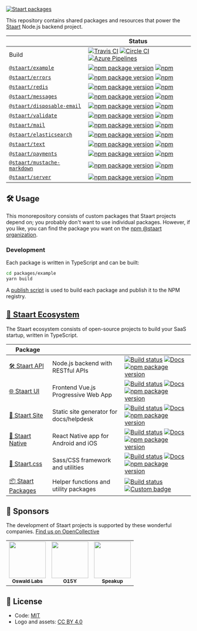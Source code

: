 [![Staart packages](https://raw.githubusercontent.com/staart/staart.js.org/master/assets/svg/packages.svg?sanitize=true)](https://staart.js.org)

This repository contains shared packages and resources that power the [Staart](https://github.com/o15y/staart) Node.js backend project.

|                                                                                                          | Status                                                                                                                                                                                                                                                                                                                                                                                                                                                                |
| -------------------------------------------------------------------------------------------------------- | --------------------------------------------------------------------------------------------------------------------------------------------------------------------------------------------------------------------------------------------------------------------------------------------------------------------------------------------------------------------------------------------------------------------------------------------------------------------- |
| Build                                                                                                    | [![Travis CI](https://img.shields.io/travis/staart/packages?label=Travis%20CI)](https://travis-ci.org/staart/packages) [![Circle CI](https://img.shields.io/circleci/build/github/staart/packages?label=Circle%20CI)](https://circleci.com/gh/staart/packages) [![Azure Pipelines](https://dev.azure.com/staart/packages/_apis/build/status/staart.packages?branchName=master)](https://dev.azure.com/staart/packages/_build/latest?definitionId=6&branchName=master) |
| [`@staart/example`](https://github.com/staart/packages/tree/master/packages/example)                     | [![npm package version](https://img.shields.io/npm/v/@staart/example)](https://www.npmjs.com/package/@staart/example) [![npm](https://img.shields.io/npm/dw/@staart/example)](https://www.npmjs.com/package/@staart/example)                                                                                                                                                                                                                                          |
| [`@staart/errors`](https://github.com/staart/packages/tree/master/packages/errors)                       | [![npm package version](https://img.shields.io/npm/v/@staart/errors)](https://www.npmjs.com/package/@staart/errors) [![npm](https://img.shields.io/npm/dw/@staart/errors)](https://www.npmjs.com/package/@staart/errors)                                                                                                                                                                                                                                              |
| [`@staart/redis`](https://github.com/staart/packages/tree/master/packages/redis)                         | [![npm package version](https://img.shields.io/npm/v/@staart/redis)](https://www.npmjs.com/package/@staart/redis) [![npm](https://img.shields.io/npm/dw/@staart/redis)](https://www.npmjs.com/package/@staart/redis)                                                                                                                                                                                                                                                  |
| [`@staart/messages`](https://github.com/staart/packages/tree/master/packages/messages)                   | [![npm package version](https://img.shields.io/npm/v/@staart/messages)](https://www.npmjs.com/package/@staart/messages) [![npm](https://img.shields.io/npm/dw/@staart/messages)](https://www.npmjs.com/package/@staart/messages)                                                                                                                                                                                                                                      |
| [`@staart/disposable-email`](https://github.com/staart/packages/tree/master/packages/disposable-email)   | [![npm package version](https://img.shields.io/npm/v/@staart/disposable-email)](https://www.npmjs.com/package/@staart/disposable-email) [![npm](https://img.shields.io/npm/dw/@staart/disposable-email)](https://www.npmjs.com/package/@staart/disposable-email)                                                                                                                                                                                                      |
| [`@staart/validate`](https://github.com/staart/packages/tree/master/packages/validate)                   | [![npm package version](https://img.shields.io/npm/v/@staart/validate)](https://www.npmjs.com/package/@staart/validate) [![npm](https://img.shields.io/npm/dw/@staart/validate)](https://www.npmjs.com/package/@staart/validate)                                                                                                                                                                                                                                      |
| [`@staart/mail`](https://github.com/staart/packages/tree/master/packages/mail)                           | [![npm package version](https://img.shields.io/npm/v/@staart/mail)](https://www.npmjs.com/package/@staart/mail) [![npm](https://img.shields.io/npm/dw/@staart/mail)](https://www.npmjs.com/package/@staart/mail)                                                                                                                                                                                                                                                      |
| [`@staart/elasticsearch`](https://github.com/staart/packages/tree/master/packages/elasticsearch)         | [![npm package version](https://img.shields.io/npm/v/@staart/elasticsearch)](https://www.npmjs.com/package/@staart/elasticsearch) [![npm](https://img.shields.io/npm/dw/@staart/elasticsearch)](https://www.npmjs.com/package/@staart/elasticsearch)                                                                                                                                                                                                                  |
| [`@staart/text`](https://github.com/staart/packages/tree/master/packages/text)                           | [![npm package version](https://img.shields.io/npm/v/@staart/text)](https://www.npmjs.com/package/@staart/text) [![npm](https://img.shields.io/npm/dw/@staart/text)](https://www.npmjs.com/package/@staart/text)                                                                                                                                                                                                                                                      |
| [`@staart/payments`](https://github.com/staart/packages/tree/master/packages/payments)                   | [![npm package version](https://img.shields.io/npm/v/@staart/payments)](https://www.npmjs.com/package/@staart/payments) [![npm](https://img.shields.io/npm/dw/@staart/payments)](https://www.npmjs.com/package/@staart/payments)                                                                                                                                                                                                                                      |
| [`@staart/mustache-markdown`](https://github.com/staart/packages/tree/master/packages/mustache-markdown) | [![npm package version](https://img.shields.io/npm/v/@staart/mustache-markdown)](https://www.npmjs.com/package/@staart/mustache-markdown) [![npm](https://img.shields.io/npm/dw/@staart/mustache-markdown)](https://www.npmjs.com/package/@staart/mustache-markdown)                                                                                                                                                                                                  |
| [`@staart/server`](https://github.com/staart/packages/tree/master/packages/server)                       | [![npm package version](https://img.shields.io/npm/v/@staart/server)](https://www.npmjs.com/package/@staart/server) [![npm](https://img.shields.io/npm/dw/@staart/server)](https://www.npmjs.com/package/@staart/server)                                                                                                                                                                                                                                              |

## 🛠 Usage

This monorepository consists of custom packages that Staart projects depend on; you probably don't want to use individual packages. However, if you like, you can find the package you want on the [npm @staart organization](https://www.npmjs.com/org/staart).

### Development

Each package is written in TypeScript and can be built:

```bash
cd packages/example
yarn build
```

A [publish script](https://github.com/staart/packages/blob/master/scripts/publish.js) is used to build each package and publish it to the NPM registry.

## [🏁 Staart Ecosystem](https://staart.js.org)

The Staart ecosystem consists of open-source projects to build your SaaS startup, written in TypeScript.

| Package                                                  |                                         |                                                                                                                                                                                                                                                                                                                                                                                                                       |
| -------------------------------------------------------- | --------------------------------------- | --------------------------------------------------------------------------------------------------------------------------------------------------------------------------------------------------------------------------------------------------------------------------------------------------------------------------------------------------------------------------------------------------------------------- |
| [🛠️ Staart API](https://github.com/staart/api)           | Node.js backend with RESTful APIs       | [![Build status](https://img.shields.io/circleci/build/github/staart/api)](https://circleci.com/gh/staart/api) [![Docs](https://img.shields.io/endpoint?url=https%3A%2F%2Fstaart.js.org%2Fshield-schema%2Fapi.json)](https://staart.js.org/api) [![npm package version](https://img.shields.io/npm/v/@staart/manager)](https://www.npmjs.com/package/@staart/manager)                                                 |
| [🌐 Staart UI](https://github.com/staart/ui)             | Frontend Vue.js Progressive Web App     | [![Build status](https://img.shields.io/circleci/build/github/staart/ui)](https://circleci.com/gh/staart/ui) [![Docs](https://img.shields.io/endpoint?url=https%3A%2F%2Fstaart.js.org%2Fshield-schema%2Fui.json)](https://staart.js.org/ui) [![npm package version](https://img.shields.io/npm/v/@staart/ui)](https://www.npmjs.com/package/@staart/ui)                                                               |
| [📑 Staart Site](https://github.com/staart/site)         | Static site generator for docs/helpdesk | [![Build status](https://img.shields.io/circleci/build/github/staart/site)](https://circleci.com/gh/staart/site) [![Docs](https://img.shields.io/endpoint?url=https%3A%2F%2Fstaart.js.org%2Fshield-schema%2Fsite.json)](https://staart.js.org/site) [![npm package version](https://img.shields.io/npm/v/@staart/site)](https://www.npmjs.com/package/@staart/site)                                                   |
| [📱 Staart Native](https://github.com/staart/native)     | React Native app for Android and iOS    | [![Build status](https://img.shields.io/circleci/build/github/staart/native)](https://circleci.com/gh/staart/native) [![Docs](https://img.shields.io/endpoint?url=https%3A%2F%2Fstaart.js.org%2Fshield-schema%2Fnative.json)](https://staart.js.org/native) [![npm package version](https://img.shields.io/npm/v/@staart/native)](https://www.npmjs.com/package/@staart/native)                                       |
| [🎨 Staart.css](https://github.com/staart/css)           | Sass/CSS framework and utilities        | [![Build status](https://img.shields.io/circleci/build/github/staart/css)](https://circleci.com/gh/staart/css) [![Docs](https://img.shields.io/endpoint?url=https%3A%2F%2Fstaart.js.org%2Fshield-schema%2Fcss.json)](https://staart.js.org/css) [![npm package version](https://img.shields.io/npm/v/@staart/css)](https://www.npmjs.com/package/@staart/css)                                                         |
| [📦 Staart Packages](https://github.com/staart/packages) | Helper functions and utility packages   | [![Build status](https://img.shields.io/circleci/build/github/staart/packages)](https://circleci.com/gh/staart/packages) [![Custom badge](https://img.shields.io/endpoint?url=https%3A%2F%2Fservices.anandchowdhary.now.sh%2Fapi%2Fgithub-files%3Frepo%3Dstaart%2Fpackages%26path%3Dpackages%26label%3Dstaart%26message%3D%25241%2524%2520package%2524S%2524%26color%3Dblueviolet)](https://www.npmjs.com/org/staart) |

## 💝 Sponsors

The development of Staart projects is supported by these wonderful companies. [Find us on OpenCollective](https://opencollective.com/staart)

<!-- prettier-ignore -->
<table>
  <tr>
    <td align="center"><a href="https://github.com/OswaldLabsOpenSource"><img src="https://avatars3.githubusercontent.com/u/21421587?v=4" width="100px" alt=""/><br><sub><b>Oswald Labs</b></sub></a></td>
    <td align="center"><a href="https://github.com/O15Y"><img src="https://avatars3.githubusercontent.com/u/48348500?v=4" width="100px" alt=""/><br><sub><b>O15Y</b></sub></a></td>
    <td align="center"><a href="https://github.com/speakupnl"><img src="https://avatars3.githubusercontent.com/u/33686381?v=4" width="100px" alt=""/><br><sub><b>Speakup</b></sub></a></td>
  </tr>
</table>

## 📄 License

- Code: [MIT](https://github.com/staart/packages/blob/master/LICENSE)
- Logo and assets: [CC BY 4.0](https://creativecommons.org/licenses/by/4.0/)

